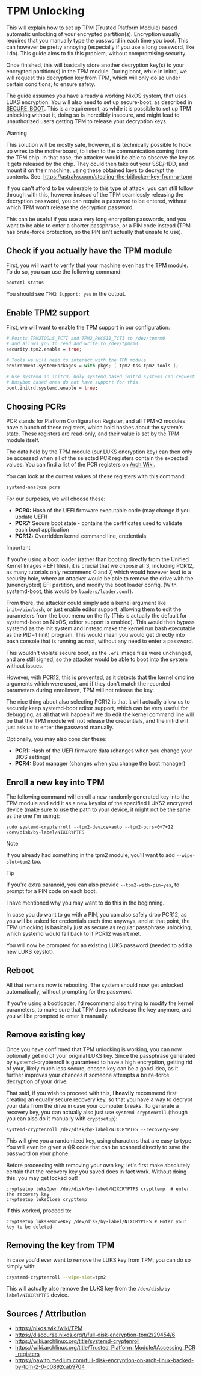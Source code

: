 # TPM Unlocking

This will explain how to set up TPM (Trusted Platform Module) based automatic unlocking of your encrypted partition(s).
Encryption usually requires that you manually type the password in each time you boot. This can however be pretty
annoying (especially if you use a long password, like I do). This guide aims to fix this problem, without compromising
security.

Once finished, this will basically store another decryption key(s) to your encrypted partition(s) in the TPM module.
During boot, while in initrd, we will request this decryption key from TPM, which will only do so under certain
conditions, to ensure safety.

The guide assumes you have already a working NixOS system, that uses LUKS encryption. You will also need to set up
secure-boot, as described in [SECURE_BOOT](./03_SECURE_BOOT.md). This is a requirement, as while it is possible to set
up TPM unlocking without it, doing so is incredibly insecure, and might lead to unauthorized users getting TPM to
release your decryption keys.

> [!WARNING]
> This solution will be mostly safe, however, it is technically possible to hook up wires to the motherboard, to listen
> to the communication coming from the TPM chip. In that case, the attacker would be able to observe the key as it gets
> released by the chip. They could then take out your SSD/HDD, and mount it on their machine, using these obtained keys
> to decrypt the contents. See: <https://astralvx.com/stealing-the-bitlocker-key-from-a-tpm/>
>
> If you can't afford to be vulnerable to this type of attack, you can still follow through with this, however instead
> of the TPM seamlessly releasing the decryption password, you can require a password to be entered, without which TPM
> won't release the decryption password.
>
> This can be useful if you use a very long encryption passwords, and you want to be able to enter a shorter passphrase,
> or a PIN code instead (TPM has brute-force protection, so the PIN isn't actually that unsafe to use).

## Check if you actually have the TPM module

First, you will want to verify that your machine even has the TPM module. To do so, you can use the following command:

```shell
bootctl status
```

You should see `TPM2 Support: yes` in the output.

## Enable TPM2 support

First, we will want to enable the TPM support in our configuration:

```nix
# Points TPM2TOOLS_TCTI and TPM2_PKCS11_TCTI to /dev/tpmrm0
# and allows you to read and write to /dev/tpmrm0
security.tpm2.enable = true;

# Tools we will need to interact with the TPM module
environment.systemPackages = with pkgs; [ tpm2-tss tpm2-tools ];

# Use systemd in initrd. Only systemd based initrd systems can request data from the TPM module,
# busybox based ones do not have support for this.
boot.initrd.systemd.enable = true;
```

## Choosing PCRs

PCR stands for Platform Configuration Register, and all TPM v2 modules have a bunch of these registers, which hold
hashes about the system's state. These registers are read-only, and their value is set by the TPM module itself.

The data held by the TPM module (our LUKS encryption key) can then only be accessed when all of the selected PCR
registers contain the expected values. You can find a list of the PCR registers on [Arch
Wiki](https://wiki.archlinux.org/title/Trusted_Platform_Module#Accessing_PCR_registers).

You can look at the current values of these registers with this command:

```bash
systemd-analyze pcrs
```

For our purposes, we will choose these:

- **PCR0:** Hash of the UEFI firmware executable code (may change if you update UEFI)
- **PCR7:** Secure boot state - contains the certificates used to validate each boot application
- **PCR12:** Overridden kernel command line, credentials

> [!IMPORTANT]
> If you're using a boot loader (rather than booting directly from the Unified Kernel Images - EFI files), it is crucial
> that we choose all 3, including PCR12, as many tutorials only recommend 0 and 7, which would however lead to a
> security hole, where an attacker would be able to remove the drive with the (unencrypted) EFI partition, and modify
> the boot loader config. (With systemd-boot, this would be `loaders/loader.conf`).
>
> From there, the attacker could simply add a kernel argument like `init=/bin/bash`, or just enable editor support,
> allowing them to edit the parameters from the boot menu on the fly (This is actually the default for systemd-boot on
> NixOS, editor support is enabled). This would then bypass systemd as the init system and instead make the kernel run
> bash executable as the PID=1 (init) program. This would mean you would get directly into bash console that is running
> as root, without any need to enter a password.
>
> This wouldn't violate secure boot, as the `.efi` image files were unchanged, and are still signed, so the attacker
> would be able to boot into the system without issues.
>
> However, with PCR12, this is prevented, as it detects that the kernel cmdline arguments which were used, and if they
> don't match the recorded parameters during enrollment, TPM will not release the key.
>
> The nice thing about also selecting PCR12 is that it will actually allow us to securely keep systemd-boot editor
> support, which can be very useful for debugging, as all that will happen if we do edit the kernel command line will be
> that the TPM module will not release the credentials, and the initrd will just ask us to enter the password manually.

Optionally, you may also consider these:

- **PCR1:** Hash of the UEFI firmware data (changes when you change your BIOS settings)
- **PCR4:** Boot manager (changes when you change the boot manager)

## Enroll a new key into TPM

The following command will enroll a new randomly generated key into the TPM module and add it as a new keyslot of the
specified LUKS2 encrypted device (make sure to use the path to your device, it might not be the same as the one I'm
using):

```shell
sudo systemd-cryptenroll --tpm2-device=auto --tpm2-pcrs=0+7+12 /dev/disk/by-label/NIXCRYPTFS
```

> [!NOTE]
> If you already had something in the tpm2 module, you'll want to add `--wipe-slot=tpm2` too.

> [!TIP]
> If you're extra paranoid, you can also provide `--tpm2-with-pin=yes`, to prompt for a PIN code on each boot.
>
> I have mentioned why you may want to do this in the beginning.
>
> In case you do want to go with a PIN, you can also safely drop PCR12, as you will be asked for credentials
> each time anyways, and at that point, the TPM unlocking is basically just as secure as regular passphrase
> unlocking, which systemd would fall back to if PCR12 wasn't met.

You will now be prompted for an existing LUKS password (needed to add a new LUKS keyslot).

## Reboot

All that remains now is rebooting. The system should now get unlocked automatically, without prompting for the password.

If you're using a bootloader, I'd recommend also trying to modify the kernel parameters, to make sure that TPM does not
release the key anymore, and you will be prompted to enter it manually.

## Remove existing key

Once you have confirmed that TPM unlocking is working, you can now optionally get rid of your original LUKS key.
Since the passphrase generated by systemd-cryptenroll is guaranteed to have a high encryption, getting rid of your, likely much less secure, chosen key can be a good idea, as it further improves your chances if someone attempts a brute-force decryption of your drive.

That said, if you wish to proceed with this, I **heavily** recommend first creating an equally secure recovery key, so
that you have a way to decrypt your data from the drive in case your computer breaks. To generate a recovery key, you
can actually also just use `systemd-cryptenroll` (though you can also do it manually with `cryptsetup`):

```shell
systemd-cryptenroll /dev/disk/by-label/NIXCRYPTFS --recovery-key
```

This will give you a randomized key, using characters that are easy to type. You will even be given a QR code that can
be scanned directly to save the password on your phone.

Before proceeding with removing your own key, let's first make absolutely certain that the recovery key you saved does
in fact work. Without doing this, you may get locked out!

```shell
cryptsetup luksOpen /dev/disk/by-label/NIXCRYPTFS crypttemp  # enter the recovery key
cryptsetup luksClose crypttemp
```

If this worked, proceed to:

```shell
cryptsetup luksRemoveKey /dev/disk/by-label/NIXCRYPTFS # Enter your key to be deleted
```

## Removing the key from TPM

In case you'd ever want to remove the LUKS key from TPM, you can do so simply with:

```bash
csystemd-cryptenroll --wipe-slot=tpm2
```

This will actually also remove the LUKS key from the `/dev/disk/by-label/NIXCRYPTFS` device.

## Sources / Attribution

- <https://nixos.wiki/wiki/TPM>
- <https://discourse.nixos.org/t/full-disk-encryption-tpm2/29454/6>
- <https://wiki.archlinux.org/title/systemd-cryptenroll>
- <https://wiki.archlinux.org/title/Trusted_Platform_Module#Accessing_PCR_registers>
- <https://pawitp.medium.com/full-disk-encryption-on-arch-linux-backed-by-tpm-2-0-c0892cab9704>
